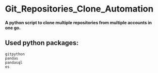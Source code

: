 # Git_Repositories_Clone_Automation

#### A python script to clone multiple repositories from multiple accounts in one go. 

## Used python packages:
    gitpython
    pandas
    pandasql
    os
